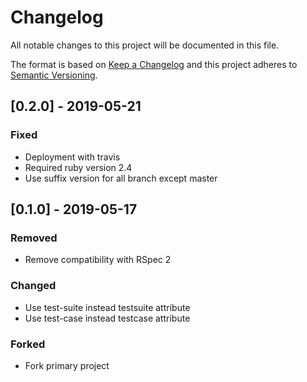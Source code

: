 # Changelog

All notable changes to this project will be documented in this file.

The format is based on [Keep a Changelog] and this project adheres to [Semantic Versioning].

  [Keep a Changelog]: http://keepachangelog.com/en/1.0.0/
  [Semantic Versioning]: http://semver.org/spec/v2.0.0.html

## [0.2.0] - 2019-05-21
### Fixed
- Deployment with travis
- Required ruby version 2.4
- Use suffix version for all branch except master

## [0.1.0] - 2019-05-17
### Removed
- Remove compatibility with RSpec 2

### Changed
- Use test-suite instead testsuite attribute
- Use test-case instead testcase attribute

### Forked
- Fork primary project
